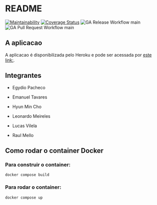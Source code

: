 # README
[![Maintainability](https://api.codeclimate.com/v1/badges/ce8783c839063c27b944/maintainability)](https://codeclimate.com/github/Fermented-Software/Kimchi/maintainability)
[![Coverage Status](https://coveralls.io/repos/github/Fermented-Software/Kimchi/badge.svg?branch=main)](https://coveralls.io/github/Fermented-Software/Kimchi?branch=main)
![GA Release Workflow main](https://github.com/egydiopacheco/Kimchi/actions/workflows/ci-release.yaml/badge.svg?branch=main)
![GA Pull Request Workflow main](https://github.com/egydiopacheco/Kimchi/actions/workflows/build-and-test.yaml/badge.svg?branch=main)

## A aplicacao
A aplicacao é disponibilizada pelo Heroku e pode ser acessada por [este link:](kimchi-app.herokuapp.com).

## Integrantes

- Egydio Pacheco

- Emanuel Tavares

- Hyun Min Cho

- Leonardo Meireles

- Lucas Vilela

- Raul Mello

## Como rodar o container Docker

### Para construir o container:
`docker compose build`

### Para rodar o container:
`docker compose up`
